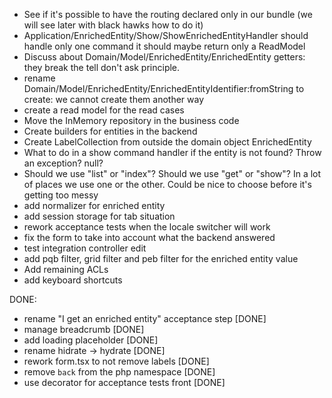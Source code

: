 - See if it's possible to have the routing declared only in our bundle (we will see later with black hawks how to do it)
- Application/EnrichedEntity/Show/ShowEnrichedEntityHandler should handle only one command it should maybe return only a ReadModel
- Discuss about Domain/Model/EnrichedEntity/EnrichedEntity getters: they break the tell don't ask principle.
- rename Domain/Model/EnrichedEntity/EnrichedEntityIdentifier:fromString to create: we cannot create them another way
- create a read model for the read cases
- Move the InMemory repository in the business code
- Create builders for entities in the backend
- Create LabelCollection from outside the domain object EnrichedEntity
- What to do in a show command handler if the entity is not found? Throw an exception? null?
- Should we use "list" or "index"? Should we use "get" or "show"? In a lot of places we use one or the other. Could be nice to choose before it's getting too messy
- add normalizer for enriched entity
- add session storage for tab situation
- rework acceptance tests when the locale switcher will work
- fix the form to take into account what the backend answered
- test integration controller edit
- add pqb filter, grid filter and peb filter for the enriched entity value
- Add remaining ACLs
- add keyboard shortcuts

DONE:

- rename "I get an enriched entity" acceptance step [DONE]
- manage breadcrumb [DONE]
- add loading placeholder [DONE]
- rename hidrate -> hydrate [DONE]
- rework form.tsx to not remove labels [DONE]
- remove `back` from the php namespace [DONE]
- use decorator for acceptance tests front [DONE]
